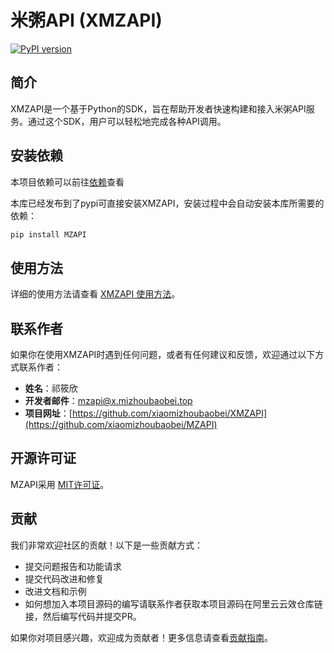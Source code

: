 # 米粥API (XMZAPI)
[![PyPI version](https://badge.fury.io/py/MZAPI.svg)](https://pypi.org/project/MZAPI/)

## 简介

XMZAPI是一个基于Python的SDK，旨在帮助开发者快速构建和接入米粥API服务。通过这个SDK，用户可以轻松地完成各种API调用。

## 安装依赖

本项目依赖可以前往[依赖](https://github.com/xiaomizhoubaobei/MZAPI/blob/master/dependencies.md)查看

本库已经发布到了pypi可直接安装XMZAPI，安装过程中会自动安装本库所需要的依赖：

```bash
pip install MZAPI
```

## 使用方法

详细的使用方法请查看 [XMZAPI 使用方法](https://github.com/xiaomizhoubaobei/MZAPI/blob/master/USAGE.md)。

## 联系作者

如果你在使用XMZAPI时遇到任何问题，或者有任何建议和反馈，欢迎通过以下方式联系作者：

- **姓名**：祁筱欣
- **开发者邮件**：[mzapi@x.mizhoubaobei.top](mailto:mzapi@x.mizhoubaobei.top)
- **项目网址**：[https://github.com/xiaomizhoubaobei/XMZAPI](https://github.com/xiaomizhoubaobei/MZAPI)

## 开源许可证

MZAPI采用 [MIT许可证](LICENSE)。

## 贡献

我们非常欢迎社区的贡献！以下是一些贡献方式：

- 提交问题报告和功能请求
- 提交代码改进和修复
- 改进文档和示例
- 如何想加入本项目源码的编写请联系作者获取本项目源码在阿里云云效仓库链接，然后编写代码并提交PR。

如果你对项目感兴趣，欢迎成为贡献者！更多信息请查看[贡献指南](https://github.com/xiaomizhoubaobei/MZAPI/blob/master/CONTRIBUTING.md)。